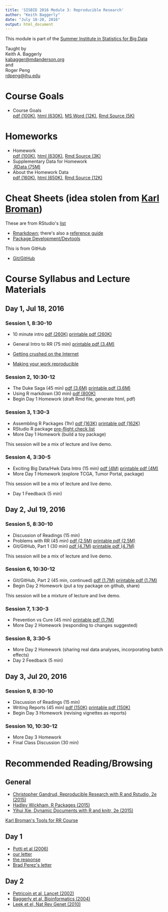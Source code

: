 ```yaml
---
title: 'SISBID 2016 Module 3: Reproducible Research'
author: "Keith Baggerly"
date: "July 18-20, 2016"
output: html_document
---
```


This module is part of the 
[Summer Institute in Statistics for Big Data](https://www.biostat.washington.edu/suminst/sisbid)

Taught by  
Keith A. Baggerly  
[kabagger@mdanderson.org](mailto:kabagger@mdanderson.org)  
and  
Roger Peng  
[rdpeng@jhu.edu](mailto:rdpeng@jhu.edu)

# Course Goals

* Course Goals   
[pdf (100K)](2016_SISBID_3_01_course_goals.pdf),
[html (630K)](2016_SISBID_3_01_course_goals.html),
[MS Word (12K)](2016_SISBID_3_01_course_goals.docx), 
[Rmd Source (5K)](2016_SISBID_3_01_course_goals.Rmd)  

# Homeworks

* Homework   
[pdf (100K)](2016_SISBID_3_02_homework.pdf),
[html (630K)](2016_SISBID_3_02_homework.html), 
[Rmd Source (3K)](2016_SISBID_3_02_homework.Rmd)  
* Supplementary Data for Homework   
[.RData (75M)](http://odin.mdacc.tmc.edu/~kabaggerly/SISBID/homework.RData) 
* About the Homework Data   
[pdf (160K)](2016_SISBID_3_03_about_the_homework_data.pdf), 
[html (650K)](2016_SISBID_3_03_about_the_homework_data.html),
[Rmd Source (12K)](2016_SISBID_3_03_about_the_homework_data.Rmd)

# Cheat Sheets (idea stolen from [Karl Broman](https://kbroman.wordpress.com/2015/04/29/cheat-sheets-for-r-based-software-carpentry-course/))

These are from RStudio's [list](https://www.rstudio.com/resources/cheatsheets/)

* [Rmarkdown](http://www.rstudio.com/wp-content/uploads/2016/03/rmarkdown-cheatsheet-2.0.pdf); there's also a [reference guide](http://www.rstudio.com/wp-content/uploads/2015/03/rmarkdown-reference.pdf)
* [Package Development/Devtools](http://www.rstudio.com/wp-content/uploads/2015/06/devtools-cheatsheet.pdf)

This is from GitHub

* [Git/GitHub](https://services.github.com/kit/downloads/github-git-cheat-sheet.pdf)


# Course Syllabus and Lecture Materials

## Day 1, Jul 18, 2016

### Session 1, 8:30-10

* 10 minute intro 
[pdf (260K)](2016_SISBID_3_06_basic_intro.pdf)
[printable pdf (260K)](2016_SISBID_3_06_basic_intro_printable.pdf)
* General Intro to RR (75 min) 
[printable pdf (3.4M)](2016_SISBID_3_07_broad_intro_to_rr_printable.pdf)

* [Getting crushed on the Internet](http://simplystatistics.org/2015/11/16/so-you-are-getting-crushed-on-the-internet-the-new-normal-for-academics/)

* [Making your work reproducible](http://simplystatistics.org/2015/12/11/instead-of-research-on-reproducibility-just-do-reproducible-research/)

### Session 2, 10:30-12

* The Duke Saga (45 min) 
[pdf (3.6M)](2016_SISBID_3_08_train_wreck.pdf)
[printable pdf (3.6M)](2016_SISBID_3_08_train_wreck_printable.pdf)
* Using R markdown (30 min) 
[pdf (800K)](2016_SISBID_3_09_markdown_printable.pdf)
* Begin Day 1 Homework (draft Rmd file, generate html, pdf)

### Session 3, 1:30-3

* Assembling R Packages (1hr) 
[pdf (163K)](2016_SISBID_3_10_r_packages.pdf) 
[printable pdf (162K)](2016_SISBID_3_10_r_packages_printable.pdf)
* RStudio R package [pre-flight check list](https://github.com/rdpeng/daprocedures/blob/master/lists/Rpackage_preflight.md)
* More Day 1 Homework (build a toy package)

This session will be a mix of lecture and live demo.

### Session 4, 3:30-5

* Exciting Big Data/Hwk Data Intro (15 min) 
[pdf (4M)](2016_SISBID_3_11_intro_to_hwk_data.pdf) 
[printable pdf (4M)](2016_SISBID_3_11_intro_to_hwk_data_printable.pdf)
* More Day 1 Homework (explore TCGA, Tumor Portal, package)

This session will be a mix of lecture and live demo.

* Day 1 Feedback (5 min)

## Day 2, Jul 19, 2016

### Session 5, 8:30-10

* Discussion of Readings (15 min)
* Problems with RR (45 min) 
[pdf (2.5M)](2016_SISBID_3_12_problems_w_replication.pdf) 
[printable pdf (2.5M)](2016_SISBID_3_12_problems_w_replication_printable.pdf)
* Git/GitHub, Part 1 (30 min) 
[pdf (4.7M)](2016_SISBID_3_13_git_part_1.pdf)
[printable pdf (4.7M)](2016_SISBID_3_13_git_part_1_printable.pdf)

This session will be a mix of lecture and live demo.

### Session 6, 10:30-12

* Git/GitHub, Part 2 (45 min, continued)
[pdf (1.7M)](2016_SISBID_3_14_git_part_2.pdf) 
[printable pdf (1.7M)](2016_SISBID_3_14_git_part_2_printable.pdf)
* Begin Day 2 Homework (put a toy package on github, share)

This session will be a mixture of lecture and live demo.

### Session 7, 1:30-3

* Prevention vs Cure (45 min)
[printable pdf (1.7M)](2016_SISBID_3_15_prevention_printable.pdf)
* More Day 2 Homework (responding to changes suggested)

### Session 8, 3:30-5

* More Day 2 Homework (sharing real data analyses, incorporating batch effects)
* Day 2 Feedback (5 min)

## Day 3, Jul 20, 2016

### Session 9, 8:30-10

* Discussion of Readings (15 min)
* Writing Reports (45 min) 
[pdf (150K)](2016_SISBID_3_16_good_reports.pdf)
[printable pdf (150K)](2016_SISBID_3_16_good_reports_printable.pdf)
* Begin Day 3 Homework (revising vignettes as reports)

### Session 10, 10:30-12

* More Day 3 Homework
* Final Class Discussion (30 min)


# Recommended Reading/Browsing

## General

* [Christopher Gandrud, Reproducible Research with R and Rstudio, 2e (2015)](http://www.amazon.com/Reproducible-Research-Studio-Second-Chapman-ebook/dp/B010ACWGBI/ref=tmm_kin_title_0?_encoding=UTF8&sr=&qid=)
* [Hadley Wickham, R Packages (2015)](http://www.amazon.com/R-Packages-Hadley-Wickham-ebook/dp/B00VAYCHL0/ref=pd_sim_351_6?ie=UTF8&refRID=1E8HS30WBHRCW45SEWXM)
* [Yihui Xie, Dynamic Documents with R and knitr, 2e (2015)](http://www.amazon.com/Dynamic-Documents-knitr-Second-Chapman-ebook/dp/B00ZBYPJEW/ref=tmm_kin_title_0?_encoding=UTF8&sr=&qid=)

[Karl Broman's Tools for RR Course](http://kbroman.org/Tools4RR/)

## Day 1

* [Potti et al (2006)](http://www.nature.com/nm/journal/v12/n11/abs/nm1491.html)
* [our letter](http://www.nature.com/nm/journal/v13/n11/full/nm1107-1276b.html)
* [the response](http://www.nature.com/nm/journal/v13/n11/full/nm1107-1277.html)
* [Brad Perez's letter](http://www.cancerletter.com/articles/20150109_1)

## Day 2

* [Petricoin et al, Lancet (2002)](http://www.sciencedirect.com/science/article/pii/S0140673602077462)
* [Baggerly et al, Bioinformatics (2004)](http://bioinformatics.oxfordjournals.org/content/20/5/777.long)
* [Leek et el, Nat Rev Genet (2010)](http://www.nature.com/nrg/journal/v11/n10/full/nrg2825.html)
